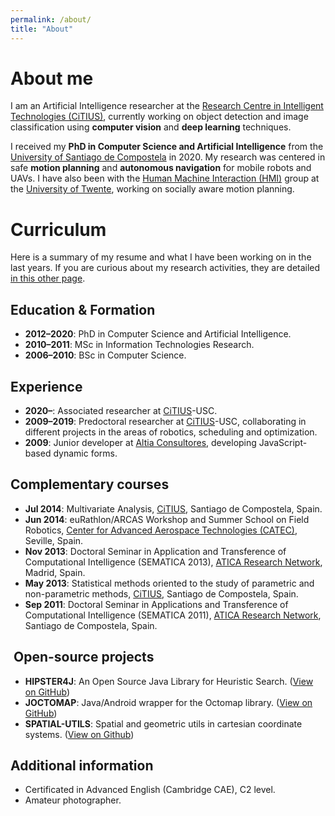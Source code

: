 ```yaml
---
permalink: /about/
title: "About"
---
```


# About me
I am an Artificial Intelligence researcher at the [Research Centre in Intelligent Technologies (CiTIUS)](http://www.citius.usc.es/), currently working on object detection and image classification using **computer vision** and **deep learning** techniques.

I received my **PhD in Computer Science and Artificial Intelligence** from the [University of Santiago de Compostela](http://www.usc.es/) in 2020. My research was centered in safe **motion planning** and **autonomous navigation** for mobile robots and UAVs. I have also been with the [Human Machine Interaction (HMI)](https://www.utwente.nl/en/eemcs/hmi/) group at the [University of Twente](https://www.utwente.nl/en/), working on socially aware motion planning.

# Curriculum
Here is a summary of my resume and what I have been working on in the last years. If you are curious about my research activities, they are detailed [in this other page](/research).

## Education & Formation
- **2012–2020**: PhD in Computer Science and Artificial Intelligence.
- **2010–2011**: MSc in Information Technologies Research.
- **2006–2010**: BSc in Computer Science.

## Experience
- **2020–**: Associated researcher at [CiTIUS](http://citius.usc.es/)-USC.
- **2009–2019**: Predoctoral researcher at [CiTIUS](http://citius.usc.es/)-USC,  collaborating in different projects in the areas of robotics, scheduling and optimization.
- **2009**: Junior developer at [Altia Consultores](http://www.altia.es/), developing JavaScript-based dynamic forms.

## Complementary courses
- **Jul 2014**: Multivariate Analysis, [CiTIUS](http://citius.usc.es/), Santiago de Compostela, Spain.
- **Jun 2014**: euRathlon/ARCAS Workshop and Summer School on Field Robotics, [Center for Advanced Aerospace Technologies (CATEC)](http://www.catec.aero/en), Seville, Spain.
- **Nov 2013**: Doctoral Seminar in Application and Transference of Computational Intelligence (SEMATICA 2013), [ATICA Research Network](http://www.cs.upc.edu/atica/), Madrid, Spain.
- **May 2013**: Statistical methods oriented to the study of parametric and non-parametric methods, [CiTIUS](http://citius.usc.es/), Santiago de Compostela, Spain.
- **Sep 2011**: Doctoral Seminar in Applications and Transference of Computational Intelligence (SEMATICA 2011), [ATICA Research Network](http://www.cs.upc.edu/atica/), Santiago de Compostela, Spain.

##  Open-source projects
- **HIPSTER4J**: An Open Source Java Library for Heuristic Search. ([View on GitHub](http://www.hipster4j.org))
- **JOCTOMAP**: Java/Android wrapper for the Octomap library. ([View on GitHub](https://github.com/gonzalezsieira/joctomap))
- **SPATIAL-UTILS**: Spatial and geometric utils in cartesian coordinate systems. ([View on Github](https://github.com/gonzalezsieira/spatial-utils))

## Additional information
- Certificated in Advanced English (Cambridge CAE), C2 level.
- Amateur photographer.